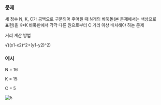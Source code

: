 ### 문제

세 정수 N, K, C가 공백으로 구분되어 주어질 때 N개의 바둑돌(본 문제에서는 색상으로 표현)을 K*K 바둑판에서 각각 다른 원으로부터 C 거리 이상 배치해야 하는 문제 



거리 계산 방법

√((x1-x2)^2+(y1-y2)^2)



### 예시

N = 16

K = 15

C = 5

![5](https://user-images.githubusercontent.com/39645522/62703723-c8aed200-ba24-11e9-83b4-53fdebb37a10.png)
